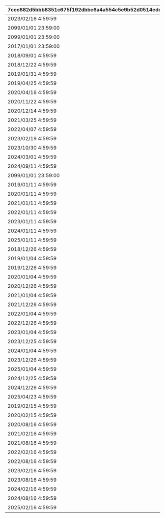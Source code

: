 |7cee882d5bbb8351c675f192dbbc6a4a554c5e9b52d0514ede5642046da0a409|0166bc170792539eba6e3424410d682e3d77e87c47e7cf45e1aa8991ae7e5259|9441986c99556db417153d490bca1298e89683a69dff3c3aa0083496cf611032|2dc6e3a9a37cff01000fe4fda13ab9d8a3aad833e607159a38b9f1205e365d72|27cfd45b55665f73242f2029fbd004e3e6222fdf3d228d2e122180e44fd1b46b|0ba55aa3684e69ae6a289fc7242041ef7638fdeb2b8ce82351d7670b3626e3bd|c458033bb9dd47d4dd3a43752fc8687447b2f74d8afa597ab3162ca45c5b9fab|153d921f6be1024aa510ff2aaed114f524a11ef15f2da2099a19f36d90ad72c8|f836ccb296711dbeafe053335aff3d38737a601cddd90c37d846c39b04e553f0|f33c010f958b16fd3e1134befe6879a172116d70bf7432a94f246f268f2140e5|22cf497054895c74300a8438b75c74c1cffe055b40696d3dfeedbac45d52fcf7|
| --- | --- | --- | --- | --- | --- | --- | --- | --- | --- | --- |
|2023/02/16 4:59:59|2|20000|スタートダッシュログインキャンペーン|0|530100|0|0|10|0|2016/09/01 15:00:00|
|2099/01/01 23:59:00|2|20001|スタートダッシュログインキャンペーン|0|530100|0|0|10|0|2023/02/16 5:00:00|
|2099/01/01 23:59:00|3|30000|ログインボーナス|0|0|0|0|15|0|2016/04/01 15:00:00|
|2017/01/01 23:59:00|4|40000|CM放映記念ログインボーナス第1弾|0|0|0|0|1|0|2016/09/01 15:00:00|
|2018/09/01 4:59:59|4|40001|Half Anniversary ログインキャンペーン|0|500160|1|0|10|0|2018/08/15 5:00:00|
|2018/12/22 4:59:59|4|40003|グラブルコラボログインボーナス|0|40003|2|0|10|0|2018/12/09 5:00:00|
|2019/01/31 4:59:59|4|40004|マナリアフレンズ放送応援ログインキャンペーン|0|40004|3|0|10|0|2019/01/20 5:00:00|
|2019/04/25 4:59:59|4|40005|Shadowverseコラボログインボーナス|0|40005|2|0|10|0|2019/03/28 5:00:00|
|2020/04/16 4:59:59|4|40006|アニメ放送記念 スタンプログインキャンペーン|0|40006|3|0|10|0|2020/04/06 5:00:00|
|2020/11/22 4:59:59|4|40007|復刻Re:ゼロコラボ開催記念 スタンプログインキャンペーン|0|40007|2|0|10|0|2020/11/10 5:00:00|
|2020/12/14 4:59:59|4|40008|ドラガリアロスト 応援ログインキャンペーン|0|40008|3|0|10|0|2020/12/01 5:00:00|
|2021/03/25 4:59:59|4|40009|復刻デレステコラボ開催記念 スタンプログインキャンペーン|0|40009|2|0|10|0|2021/03/08 5:00:00|
|2022/04/07 4:59:59|4|40010|アニメ放送記念 スタンプログインキャンペーン|0|40010|3|0|10|0|2022/01/11 5:00:00|
|2023/02/19 4:59:59|4|40011|メインストーリー第3部開始記念ログインキャンペーン|0|531200|3|0|6|0|2023/02/13 5:00:00|
|2023/10/30 4:59:59|4|40012|TANITAコラボログインキャンペーン|0|40012|3|0|8|0|2023/09/27 5:00:00|
|2024/03/01 4:59:59|4|40013|2024年バレンタイン記念プレゼント|0|40013|3|0|1|0|2024/02/14 5:00:00|
|2024/09/11 4:59:59|4|40014|銀だこハイボール酒場コラボログインキャンペーン|0|40014|2|0|2|0|2024/08/14 5:00:00|
|2099/01/01 23:59:00|4|40015|カムバックログインボーナス|0|40015|3|0|5|0|2024/08/10 5:00:00|
|2019/01/11 4:59:59|6|60000|謹賀新年 お正月ログインボーナス|0|500553|0|1|7|0|2019/01/01 5:00:00|
|2020/01/11 4:59:59|6|60001|謹賀新年 お正月ログインボーナス|0|500553|0|1|7|0|2020/01/01 5:00:00|
|2021/01/11 4:59:59|6|60002|謹賀新年 お正月ログインボーナス|0|500553|0|1|7|0|2021/01/01 5:00:00|
|2022/01/11 4:59:59|6|60003|謹賀新年 お正月ログインボーナス|0|500553|0|1|7|0|2022/01/01 5:00:00|
|2023/01/11 4:59:59|6|60004|謹賀新年 お正月ログインボーナス|0|500553|0|1|7|0|2023/01/01 5:00:00|
|2024/01/11 4:59:59|6|60005|謹賀新年 お正月ログインボーナス|0|500553|0|1|7|0|2024/01/01 5:00:00|
|2025/01/11 4:59:59|6|60006|謹賀新年 お正月ログインボーナス|0|500553|0|1|5|0|2025/01/01 5:00:00|
|2018/12/26 4:59:59|7|70000|クリスマスログインボーナス|0|500160|0|0|2|1|2018/12/24 5:00:00|
|2019/01/04 4:59:59|7|70001|あけおめログインボーナス|0|500160|0|0|3|2|2019/01/01 5:00:00|
|2019/12/26 4:59:59|7|70002|クリスマスログインボーナス|0|500160|0|0|2|1|2019/12/24 5:00:00|
|2020/01/04 4:59:59|7|70003|三が日特別ログインボーナス|0|500160|0|0|3|2|2020/01/01 5:00:00|
|2020/12/26 4:59:59|7|70004|クリスマスログインボーナス|0|500160|0|0|2|1|2020/12/24 5:00:00|
|2021/01/04 4:59:59|7|70005|三が日特別ログインボーナス|0|500160|0|0|3|2|2021/01/01 5:00:00|
|2021/12/26 4:59:59|7|70006|クリスマスログインボーナス|0|500160|0|0|2|1|2021/12/24 5:00:00|
|2022/01/04 4:59:59|7|70007|三が日特別ログインボーナス|0|500160|0|0|3|2|2022/01/01 5:00:00|
|2022/12/26 4:59:59|7|70008|クリスマスログインボーナス|0|500160|0|0|2|1|2022/12/24 5:00:00|
|2023/01/04 4:59:59|7|70009|元日特別ログインボーナス|0|500160|0|0|1|2|2023/01/01 5:00:00|
|2023/12/25 4:59:59|7|70010|クリスマスログインボーナス|0|500160|0|0|1|1|2023/12/24 5:00:00|
|2024/01/04 4:59:59|7|70011|元日特別ログインボーナス|0|500160|0|0|1|2|2024/01/01 5:00:00|
|2023/12/26 4:59:59|7|70012|クリスマスログインボーナス|0|500160|0|0|1|1|2023/12/25 5:00:00|
|2025/01/04 4:59:59|7|70013|元日特別ログインボーナス|0|500160|0|0|1|2|2025/01/01 5:00:00|
|2024/12/25 4:59:59|7|70014|クリスマスログインボーナス|0|500160|0|0|1|1|2024/12/24 5:00:00|
|2024/12/26 4:59:59|7|70015|クリスマスログインボーナス|0|500160|0|0|1|1|2024/12/25 5:00:00|
|2025/04/23 4:59:59|7|70016|『AIだ！勇気だ！ギガンティックローチェ』MV閲覧|0|500160|0|0|1|1|2025/03/31 12:00:00|
|2019/02/15 4:59:59|8|80001|1st Anniversary カウントダウンログインボーナス|1|0|0|0|15|0|2019/01/31 5:00:00|
|2020/02/15 4:59:59|4|80002|2nd Anniversary カウントダウンログインボーナス|0|80002|4|0|15|0|2020/01/31 5:00:00|
|2020/08/16 4:59:59|8|80003|2.5 Year Anniversary カウントダウンログインボーナス|1|0|0|0|15|0|2020/08/01 5:00:00|
|2021/02/16 4:59:59|10|80004|3rd Anniversary カウントダウンログインボーナス|1|0|0|0|17|1|2021/01/30 5:00:00|
|2021/08/16 4:59:59|8|80005|3.5 Year Anniversary カウントダウンログインボーナス|1|0|0|0|15|0|2021/08/01 5:00:00|
|2022/02/16 4:59:59|10|80006|4th Anniversary カウントダウンログインボーナス|1|0|0|0|17|1|2022/01/30 5:00:00|
|2022/08/16 4:59:59|10|80007|4.5 Year Anniversary カウントダウンログインボーナス|1|0|0|0|15|1|2022/08/01 5:00:00|
|2023/02/16 4:59:59|10|80008|5th Anniversary カウントダウンログインボーナス|1|0|0|0|16|1|2023/01/31 5:00:00|
|2023/08/16 4:59:59|10|80009|5.5 Year Anniversary カウントダウンログインボーナス|1|0|0|0|15|1|2023/08/01 5:00:00|
|2024/02/16 4:59:59|10|80010|6th Anniversary カウントダウンログインボーナス|1|0|0|0|16|1|2024/01/31 5:00:00|
|2024/08/16 4:59:59|10|80011|6.5 Year Anniversary カウントダウンログインボーナス|1|0|0|0|15|1|2024/08/01 5:00:00|
|2025/02/16 4:59:59|10|80012|7th Year Anniversary カウントダウンログインボーナス|1|0|0|0|8|1|2025/02/08 5:00:00|
